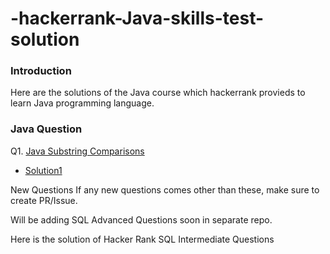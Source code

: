 # -hackerrank-Java-skills-test-solution

### Introduction
Here are the solutions of the Java course which hackerrank provieds to learn Java programming language.

### Java Question
Q1. [Java Substring Comparisons](https://www.hackerrank.com/challenges/java-string-compare/problem?isFullScreen=true)
* [Solution1](https://github.com/mehrotrasahil/-hackerrank-Java-skills-test-solution/blob/main/Substring%20comparision)

New Questions
If any new questions comes other than these, make sure to create PR/Issue.

Will be adding SQL Advanced Questions soon in separate repo.

Here is the solution of Hacker Rank SQL Intermediate Questions
